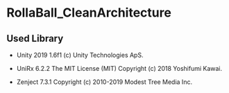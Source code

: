 # RollaBall_CleanArchitecture




## Used Library

- Unity 2019 1.6f1 (c) Unity Technologies ApS.

- UniRx 6.2.2 The MIT License (MIT) Copyright (c) 2018 Yoshifumi Kawai.

- Zenject 7.3.1 Copyright (c) 2010-2019 Modest Tree Media Inc.
